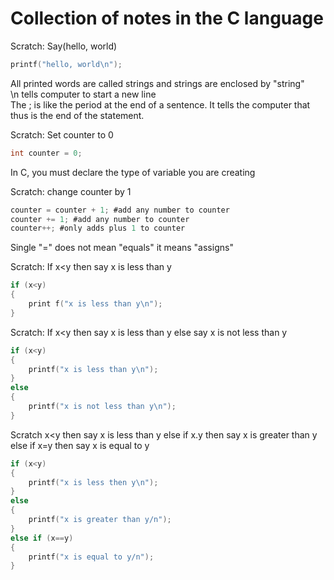 # Collection of notes in the C language

Scratch:   Say(hello, world)

```C
printf("hello, world\n");
```

All printed words are called strings and strings are enclosed by "string"<br>
\n tells computer to start a new line <br>
The ; is like the period at the end of a sentence. It tells the computer that thus is the end of the statement.

Scratch:   Set counter to 0

```C
int counter = 0;
```

In C, you must declare the type of variable you are creating

Scratch:  change counter by 1

```C 
counter = counter + 1; #add any number to counter
counter += 1; #add any number to counter
counter++; #only adds plus 1 to counter
```

Single "=" does not mean "equals" it means "assigns" 

Scratch: If x<y then say x is less than y

```C
if (x<y)
{
    print f("x is less than y\n");
}
```

Scratch: If x<y then say x is less than y else say x is not less than y

```C
if (x<y)
{
    printf("x is less than y\n");
}
else
{
    printf("x is not less than y\n");
}
```

Scratch x<y then say x is less than y else if x.y then say x is greater than y else if x=y then say x is equal to y

```C
if (x<y)
{
    printf("x is less then y\n");
}
else
{
    printf("x is greater than y/n");
}
else if (x==y)
{
    printf("x is equal to y/n");
}

